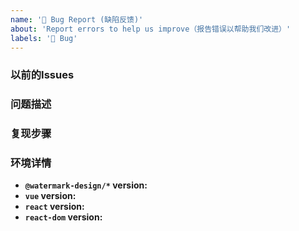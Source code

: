 ```yaml
---
name: '🐛 Bug Report (缺陷反馈)'
about: 'Report errors to help us improve（报告错误以帮助我们改进）'
labels: '🐛 Bug'
---
```


<!--
感谢您为开源做出贡献！

感谢您向我们反馈问题，为了高效的解决问题，我们期望你能提供以下信息：
-->

### 以前的Issues

<!-- 如果已存在相关Issues和PR请列举 -->

### 问题描述

<!-- 请描述您的问题 -->

### 复现步骤

<!--
请提供BUG的复现步骤，如果可以的话请提供 https://codesandbox.io 或其他类似的最小演示。
-->

### 环境详情

- **`@watermark-design/*` version:**
- **`vue` version:**
- **`react` version:**
- **`react-dom` version:**
